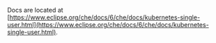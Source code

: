 Docs are located at [https://www.eclipse.org/che/docs/6/che/docs/kubernetes-single-user.html](https://www.eclipse.org/che/docs/6/che/docs/kubernetes-single-user.html).
